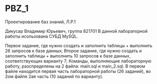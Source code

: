 # PBZ_1

Проектирование баз знаний, Л.Р.1

Дикусар Владимир Юрьевич, группа 821701
В данной лабораторной работы исользована СУБД MySQL.

Первое задание, где нужно создать и заполнить таблицы + выполнить 26 запросов к базе данных;
Второе задание, где нужно создать и заполнить таблицы + выполнить 10 запросов к базе данных, соответствующих варианту 7;
Команды, выполняющие лабораторную работу, разспределены на 2 файла: main.sql и main_2.sql. В первом файле находится первая часть лабораторной работы (26 заданий), во 2ом файле 2ая часть (10 заданий по варианту).
